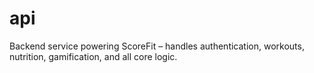 # api
 Backend service powering ScoreFit – handles authentication, workouts, nutrition, gamification, and all core logic.
